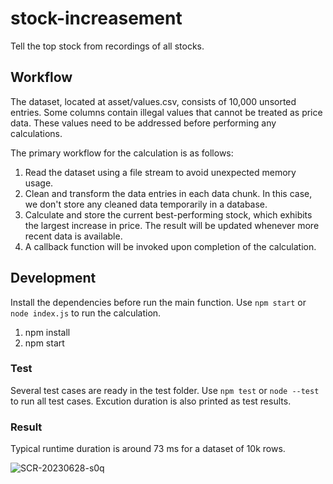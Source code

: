 # stock-increasement

Tell the top stock from recordings of all stocks.

## Workflow

The dataset, located at asset/values.csv, consists of 10,000 unsorted entries. Some columns contain illegal values that cannot be treated as price data. These values need to be addressed before performing any calculations.

The primary workflow for the calculation is as follows:

1. Read the dataset using a file stream to avoid unexpected memory usage.
2. Clean and transform the data entries in each data chunk. In this case, we don't store any cleaned data temporarily in a database.
3. Calculate and store the current best-performing stock, which exhibits the largest increase in price. The result will be updated whenever more recent data is available.
4. A callback function will be invoked upon completion of the calculation.

## Development

Install the dependencies before run the main function. Use `npm start` or `node index.js` to run the calculation.

1. npm install
2. npm start

### Test

Several test cases are ready in the test folder. Use `npm test` or `node --test` to run all test cases. Excution duration is also printed as test results.

### Result

Typical runtime duration is around 73 ms for a dataset of 10k rows.

![SCR-20230628-s0q](https://github.com/Colin6618/stock-increasement/assets/3047309/8e598f22-d97b-4553-b034-c8bbaf75756f)

